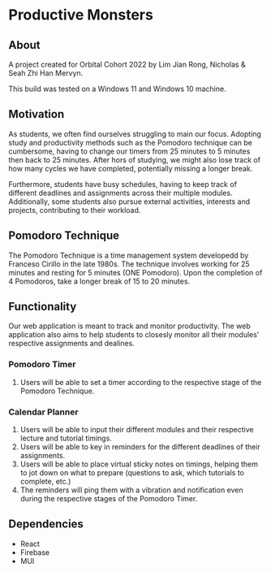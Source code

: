 # Productive Monsters

## About

A project created for Orbital Cohort 2022 by Lim Jian Rong, Nicholas & Seah Zhi Han Mervyn.

This build was tested on a Windows 11 and Windows 10 machine.

## Motivation

As students, we often find ourselves struggling to main our focus. Adopting study and productivity methods such as the Pomodoro technique can be cumbersome, having to change our timers from 25 minutes to 5 minutes then back to 25 minutes. After hors of studying, we might also lose track of how many cycles we have completed, potentially missing a longer break.

Furthermore, students have busy schedules, having to keep track of different deadlines and assignments across their multiple modules. Additionally, some students also pursue external activities, interests and projects, contributing to their workload. 

## Pomodoro Technique

The Pomodoro Technique is a time management system developedd by Franceso Cirillo in the late 1980s. The technique involves working for 25 minutes and resting for 5 minutes (ONE Pomodoro). Upon the completion of 4 Pomodoros, take a longer break of 15 to 20 minutes.

## Functionality

Our web application is meant to track and monitor productivity. The web application also aims to help students to closesly monitor all their modules' respective assignments and dealines.

### Pomodoro Timer

1. Users will be able to set a timer according to the respective stage of the Pomodoro Technique.

### Calendar Planner

1. Users will be able to input their different modules and their respective lecture and tutorial timings.
2. Users will be able to key in reminders for the different deadlines of their assignments.
3. Users will be able to place virtual sticky notes on timings, helping them to jot down on what to prepare (questions to ask, which tutorials to complete, etc.)
4. The reminders will ping them with a vibration and notification even during the respective stages of the Pomodoro Timer.

## Dependencies
- React
- Firebase
- MUI